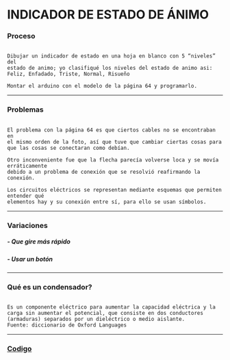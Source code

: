 # INDICADOR DE ESTADO DE ÁNIMO

### Proceso

```

Dibujar un indicador de estado en una hoja en blanco con 5 “niveles” del 
estado de animo; yo clasifiqué los niveles del estado de animo asi:
Feliz, Enfadado, Triste, Normal, Risueño

Montar el arduino con el modelo de la página 64 y programarlo.

```

---

### Problemas

```

El problema con la página 64 es que ciertos cables no se encontraban en
el mismo orden de la foto, así que tuve que cambiar ciertas cosas para
que las cosas se conectaran como debían.

Otro inconveniente fue que la flecha parecía volverse loca y se movía erráticamente
debido a un problema de conexión que se resolvió reafirmando la conexión.

Los circuitos eléctricos se representan mediante esquemas que permiten entender qué
elementos hay y su conexión entre sí, para ello se usan símbolos.

```

---

### Variaciones

##### - Que gire más rápido

##### - Usar un botón

---

### Qué es un condensador?

```

Es un componente eléctrico para aumentar la capacidad eléctrica y la carga sin aumentar el potencial, que consiste en dos conductores (armaduras) separados por un dieléctrico o medio aislante.
Fuente: diccionario de Oxford Languages

```

---

### [Codigo](https://github.com/jjksimp/arduino/blob/main/indicador_de_animo.ino)
